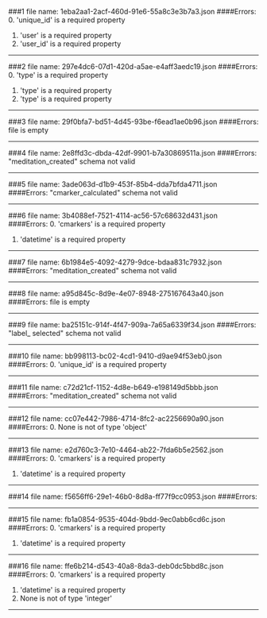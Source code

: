 ###1 file name: 1eba2aa1-2acf-460d-91e6-55a8c3e3b7a3.json
####Errors:
0. 'unique_id' is a required property
1. 'user' is a required property
2. 'user_id' is a required property

**********************

###2 file name: 297e4dc6-07d1-420d-a5ae-e4aff3aedc19.json
####Errors:
0. 'type' is a required property
1. 'type' is a required property
2. 'type' is a required property

**********************

###3 file name: 29f0bfa7-bd51-4d45-93be-f6ead1ae0b96.json
####Errors:
file is empty
**********************

###4 file name: 2e8ffd3c-dbda-42df-9901-b7a30869511a.json
####Errors:
"meditation_created" schema not valid
**********************

###5 file name: 3ade063d-d1b9-453f-85b4-dda7bfda4711.json
####Errors:
"cmarker_calculated" schema not valid
**********************

###6 file name: 3b4088ef-7521-4114-ac56-57c68632d431.json
####Errors:
0. 'cmarkers' is a required property
1. 'datetime' is a required property

**********************

###7 file name: 6b1984e5-4092-4279-9dce-bdaa831c7932.json
####Errors:
"meditation_created" schema not valid
**********************

###8 file name: a95d845c-8d9e-4e07-8948-275167643a40.json
####Errors:
file is empty
**********************

###9 file name: ba25151c-914f-4f47-909a-7a65a6339f34.json
####Errors:
"label_       selected" schema not valid
**********************

###10 file name: bb998113-bc02-4cd1-9410-d9ae94f53eb0.json
####Errors:
0. 'unique_id' is a required property

**********************

###11 file name: c72d21cf-1152-4d8e-b649-e198149d5bbb.json
####Errors:
"meditation_created" schema not valid
**********************

###12 file name: cc07e442-7986-4714-8fc2-ac2256690a90.json
####Errors:
0. None is not of type 'object'

**********************

###13 file name: e2d760c3-7e10-4464-ab22-7fda6b5e2562.json
####Errors:
0. 'cmarkers' is a required property
1. 'datetime' is a required property

**********************

###14 file name: f5656ff6-29e1-46b0-8d8a-ff77f9cc0953.json
####Errors:

**********************

###15 file name: fb1a0854-9535-404d-9bdd-9ec0abb6cd6c.json
####Errors:
0. 'cmarkers' is a required property
1. 'datetime' is a required property

**********************

###16 file name: ffe6b214-d543-40a8-8da3-deb0dc5bbd8c.json
####Errors:
0. 'cmarkers' is a required property
1. 'datetime' is a required property
2. None is not of type 'integer'

**********************

